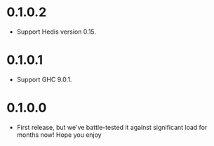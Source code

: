 # 0.1.0.2

- Support Hedis version 0.15.

# 0.1.0.1

- Support GHC 9.0.1.

# 0.1.0.0

- First release, but we've battle-tested it against significant load for months now!
  Hope you enjoy
